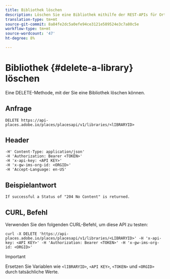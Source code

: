 ```yaml
---
title: Bibliothek löschen
description: Löschen Sie eine Bibliothek mithilfe der REST-APIs für Orte.
translation-type: tm+mt
source-git-commit: 8a84fe2dc5a0efe94ce3121e589524e3c7a80c5e
workflow-type: tm+mt
source-wordcount: '47'
ht-degree: 8%

---
```



# Bibliothek {#delete-a-library} löschen

Eine DELETE-Methode, mit der Sie eine Bibliothek löschen können.

## Anfrage

```text
DELETE https://api-places.adobe.io/places/placesapi/v1/libraries/<lIBRARYID>
```

## Header

```text
-H' Content-Type: application/json'  
-H 'Authorization: Bearer <TOKEN>'  
-H 'x-api-key: <API KEY>'  
-H 'x-gw-ims-org-id: <ORGID>'  
-H 'Accept-Language: en-US'
```

## Beispielantwort

```text
If successful a Status of "204 No Content" is returned.
```

## CURL, Befehl

Verwenden Sie den folgenden CURL-Befehl, um diese API zu testen:

```text
curl -X DELETE 'https://api-places.adobe.io/places/placesapi/v1/libraries/<LIBRARYID>' -H 'x-api-key: <API KEY>' -H 'Authorization: Bearer <TOKEN>' -H 'x-gw-ims-org-id: <ORGID>'
```

>[!IMPORTANT]
>
>Ersetzen Sie Variablen wie `<lIBRARYID>`, `<API KEY>`, `<TOKEN>` und `<ORGID>` durch tatsächliche Werte.

